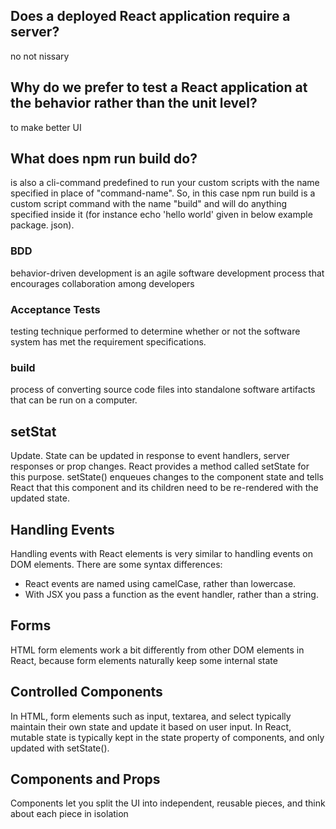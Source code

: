 ## Does a deployed React application require a server?
no not nissary
## Why do we prefer to test a React application at the behavior rather than the unit level?
to make better UI

## What does npm run build do?
is also a cli-command predefined to run your custom scripts with the name specified in place of "command-name". So, in this case npm run build is a custom script command with the name "build" and will do anything specified inside it (for instance echo 'hello world' given in below example package. json).



### BDD
 behavior-driven development
is an agile software development process that encourages collaboration among developers

### Acceptance Tests
testing technique performed to determine whether or not the software system has met the requirement specifications.


### build
process of converting source code files into standalone software artifacts that can be run on a computer.

## setStat

Update. State can be updated in response to event handlers, server responses or prop changes. React provides a method called setState for this purpose. setState() enqueues changes to the component state and tells React that this component and its children need to be re-rendered with the updated state.‏

## Handling Events
Handling events with React elements is very similar to handling events on DOM elements. There are some syntax differences:

- React events are named using camelCase, rather than lowercase.
- With JSX you pass a function as the event handler, rather than a string.

## Forms
HTML form elements work a bit differently from other DOM elements in React, because form elements naturally keep some internal state

## Controlled Components
In HTML, form elements such as input, textarea, and select typically maintain their own state and update it based on user input. In React, mutable state is typically kept in the state property of components, and only updated with setState().


## Components and Props
Components let you split the UI into independent, reusable pieces, and think about each piece in isolation































